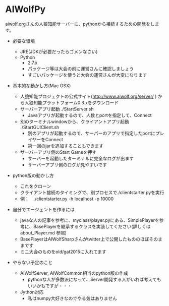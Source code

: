 # AIWolfPy

aiwolf.orgさんの人狼知能サーバーに、pythonから接続するための開発をします。　　
  
* 必要な環境
	* JRE(JDKが必要だったらゴメンなさい)
	* Python
		* 2.7.x
		* パッケージ等は大会の前に運営さんに確認しましょう
		* すごいパッケージを使うと大会の運営さんが大変になります

* 基本的な動かし方(Mac OSX)
	* 人狼知能プロジェクトの公式サイト(http://www.aiwolf.org/server/ ) から人狼知能プラットフォーム0.3.xをダウンロード
	* サーバーアプリ起動 ./StartServer.sh
		* Javaアプリが起動するので、人数とportを指定して、Connect
	* 別のターミナルwindowから、クライアントアプリ起動  ./StartGUIClient.sh 
		* 別のアプリが起動するので、サーパーのアプリで指定したportにプレイヤーをConnect	
		* 第一回のjarを追加することもできます
	* サーバーアプリ側のStart Gameを押す
		* サーバーを起動したターミナルに完全なログが出ます
		* サーバーアプリ側のログが見やすいです
  	
* python版の動かし方
	* これをクローン
	* クライアント接続のタイミングで、別プロセスで./clientstarter.pyを実行
	* 例：　./clientstarter.py -h localhost -p 10000
		

* 自分でエージェントを作るには
	* javaな人の記事を参考に、myclass/player.pyにある、SimplePlayerを参考に、BasePlayerを継承するクラスを実装してください(詳しくはabout_Player.md 参照)
	* BasePlayerはAIWolfSharpさんがtwitter上で公開したもののほぼそのままです
	* ミニ大会のものをold/gat2015に入れてます


	

	 
* やらない予定のこと
	* AIWolfServer, AIWolfCommon相当のpython版の作成
		* pythonな人が多数派になって、Server開発する人がいれば考えてもいいかもですが・・・
	* Jython対応
		* 私はnumpy大好きなのでやる気はありません  